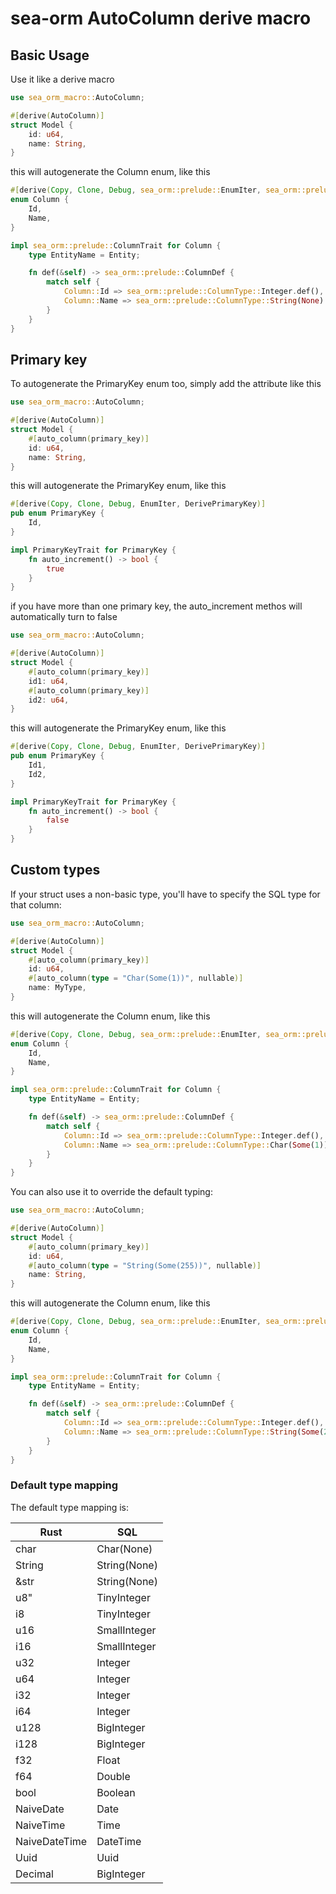 # sea-orm AutoColumn derive macro

## Basic Usage

Use it like a derive macro
```rust
use sea_orm_macro::AutoColumn;

#[derive(AutoColumn)]
struct Model {
    id: u64,
    name: String,
}
```
this will autogenerate the Column enum, like this
```rust
#[derive(Copy, Clone, Debug, sea_orm::prelude::EnumIter, sea_orm::prelude::DeriveColumn)]
enum Column {
    Id,
    Name,
}

impl sea_orm::prelude::ColumnTrait for Column {
    type EntityName = Entity;

    fn def(&self) -> sea_orm::prelude::ColumnDef {
        match self {
            Column::Id => sea_orm::prelude::ColumnType::Integer.def(),
            Column::Name => sea_orm::prelude::ColumnType::String(None).def(),
        }
    }
}
```

## Primary key

To autogenerate the PrimaryKey enum too, simply add the attribute like this
```rust
use sea_orm_macro::AutoColumn;

#[derive(AutoColumn)]
struct Model {
    #[auto_column(primary_key)]
    id: u64,
    name: String,
}
```
this will autogenerate the PrimaryKey enum, like this
```rust
#[derive(Copy, Clone, Debug, EnumIter, DerivePrimaryKey)]
pub enum PrimaryKey {
    Id,
}

impl PrimaryKeyTrait for PrimaryKey {
    fn auto_increment() -> bool {
        true
    }
}
```
if you have more than one primary key, the auto_increment methos will automatically turn to false
```rust
use sea_orm_macro::AutoColumn;

#[derive(AutoColumn)]
struct Model {
    #[auto_column(primary_key)]
    id1: u64,
    #[auto_column(primary_key)]
    id2: u64,
}
```
this will autogenerate the PrimaryKey enum, like this
```rust
#[derive(Copy, Clone, Debug, EnumIter, DerivePrimaryKey)]
pub enum PrimaryKey {
    Id1,
    Id2,
}

impl PrimaryKeyTrait for PrimaryKey {
    fn auto_increment() -> bool {
        false
    }
}
```

## Custom types

If your struct uses a non-basic type, you'll have to specify the SQL type for that column:
```rust
use sea_orm_macro::AutoColumn;

#[derive(AutoColumn)]
struct Model {
    #[auto_column(primary_key)]
    id: u64,
    #[auto_column(type = "Char(Some(1))", nullable)]
    name: MyType,
}
```
this will autogenerate the Column enum, like this
```rust
#[derive(Copy, Clone, Debug, sea_orm::prelude::EnumIter, sea_orm::prelude::DeriveColumn)]
enum Column {
    Id,
    Name,
}

impl sea_orm::prelude::ColumnTrait for Column {
    type EntityName = Entity;

    fn def(&self) -> sea_orm::prelude::ColumnDef {
        match self {
            Column::Id => sea_orm::prelude::ColumnType::Integer.def(),
            Column::Name => sea_orm::prelude::ColumnType::Char(Some(1)).def(),
        }
    }
}
```

You can also use it to override the default typing:
```rust
use sea_orm_macro::AutoColumn;

#[derive(AutoColumn)]
struct Model {
    #[auto_column(primary_key)]
    id: u64,
    #[auto_column(type = "String(Some(255))", nullable)]
    name: String,
}
```
this will autogenerate the Column enum, like this
```rust
#[derive(Copy, Clone, Debug, sea_orm::prelude::EnumIter, sea_orm::prelude::DeriveColumn)]
enum Column {
    Id,
    Name,
}

impl sea_orm::prelude::ColumnTrait for Column {
    type EntityName = Entity;

    fn def(&self) -> sea_orm::prelude::ColumnDef {
        match self {
            Column::Id => sea_orm::prelude::ColumnType::Integer.def(),
            Column::Name => sea_orm::prelude::ColumnType::String(Some(255)).def(),
        }
    }
}
```

### Default type mapping

The default type mapping is:

| Rust | SQL |
|-----|-----|
| char | Char(None) |
| String | String(None) |
| &str | String(None) |
| u8" | TinyInteger |
| i8 | TinyInteger |
| u16 | SmallInteger |
| i16 | SmallInteger |
| u32 | Integer |
| u64 | Integer |
| i32 | Integer |
| i64 | Integer |
| u128 | BigInteger |
| i128 | BigInteger |
| f32 | Float |
| f64 | Double |
| bool | Boolean |
| NaiveDate | Date |
| NaiveTime | Time |
| NaiveDateTime | DateTime |
| Uuid | Uuid |
| Decimal | BigInteger |
